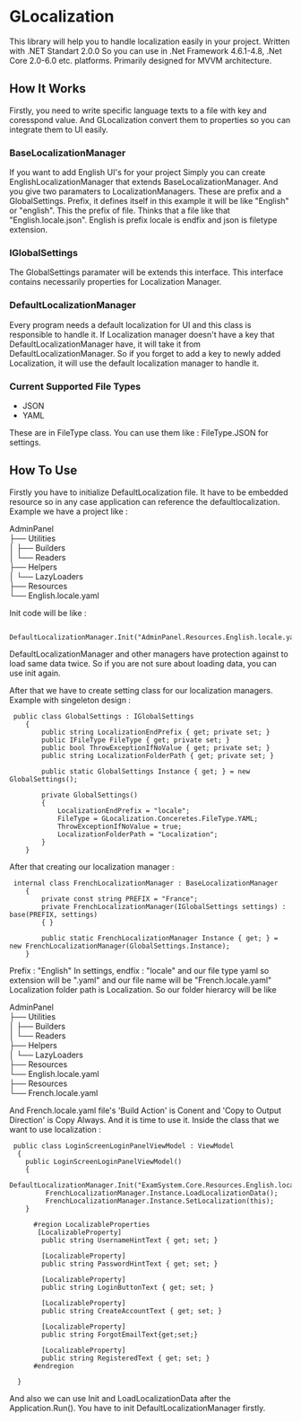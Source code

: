 # **GLocalization**

This library will help you to handle localization easily in your project. Written with .NET Standart 2.0.0 So you can use in .Net Framework 4.6.1-4.8, 
.Net Core 2.0-6.0 etc. platforms. Primarily designed for MVVM architecture.


## **How It Works**
Firstly, you need to write specific language texts to a file with key and coresspond value. And GLocalization convert them to properties so you can integrate them
to UI easily. 

### BaseLocalizationManager
If you want to add English UI's for your project Simply you can create EnglishLocalizationManager that extends BaseLocalizationManager. And you give two paramaters to
LocalizationManagers. These are prefix and a GlobalSettings. Prefix, it defines itself in this example it will be like "English" or "english". This the prefix of 
file. Thinks that a file like that "English.locale.json". English is prefix locale is endfix and json is filetype extension.

### IGlobalSettings
The GlobalSettings paramater will be extends this interface. This interface contains necessarily properties for Localization Manager.

### DefaultLocalizationManager
Every program needs a default localization for UI and this class is responsible to handle it. If Localization manager doesn't have a key that DefaultLocalizationManager
have, it will take it from DefaultLocalizationManager. So if you forget to add a key to newly added Localization, it will use the default localization manager to handle
it.

### **Current Supported File Types**
- JSON <br />
- YAML <br />


These are in FileType class. You can use them like : FileType.JSON for settings.

## **How To Use**
Firstly you have to initialize DefaultLocalization file. It have to be embedded resource so in any case application can reference the defaultlocalization. 
Example we have a project like : 


AdminPanel <br />
├── Utilities <br />
│   ├── Builders  <br />
│   └── Readers  <br />
├── Helpers  <br />
│   └── LazyLoaders   <br />
├── Resources  <br />
     └── English.locale.yaml  <br />

Init code will be like : 

```
 DefaultLocalizationManager.Init("AdminPanel.Resources.English.locale.yaml");
```

DefaultLocalizationManager and other managers have protection against to load same data twice. So if you are not sure about loading data, you can use init again.

After that we have to create setting class for our localization managers. Example with singeleton design : 

```
 public class GlobalSettings : IGlobalSettings
    {
        public string LocalizationEndPrefix { get; private set; }
        public IFileType FileType { get; private set; }
        public bool ThrowExceptionIfNoValue { get; private set; }
        public string LocalizationFolderPath { get; private set; }

        public static GlobalSettings Instance { get; } = new GlobalSettings();

        private GlobalSettings()
        {
            LocalizationEndPrefix = "locale";
            FileType = GLocalization.Conceretes.FileType.YAML;
            ThrowExceptionIfNoValue = true;
            LocalizationFolderPath = "Localization";
        }
    }
```

After that creating our localization manager : 

```
 internal class FrenchLocalizationManager : BaseLocalizationManager
    {
        private const string PREFIX = "France";
        private FrenchLocalizationManager(IGlobalSettings settings) : base(PREFIX, settings)
        { }

        public static FrenchLocalizationManager Instance { get; } = new FrenchLocalizationManager(GlobalSettings.Instance);
    }
```

Prefix : "English"
In settings, endfix : "locale" and our file type yaml so extension will be ".yaml" and our file name will be "French.locale.yaml" Localization folder path is Localization. So our folder hierarcy will be like

AdminPanel  <br />
├── Utilities  <br />
│   ├── Builders  <br />
│   └── Readers  <br />
├── Helpers   <br />
│   └── LazyLoaders   <br />
├── Resources  <br />
     └── English.locale.yaml  <br />
├── Resources  <br />
     └── French.locale.yaml  <br />
     
And French.locale.yaml file's 'Build Action' is Conent and 'Copy to Output Direction' is Copy Always. And it is time to use it. Inside the class that we want
to use localization :

```
 public class LoginScreenLoginPanelViewModel : ViewModel
  {
    public LoginScreenLoginPanelViewModel()
    {                
         DefaultLocalizationManager.Init("ExamSystem.Core.Resources.English.locale.yaml");
         FrenchLocalizationManager.Instance.LoadLocalizationData();
         FrenchLocalizationManager.Instance.SetLocalization(this);
    }
    
      #region LocalizableProperties
       [LocalizableProperty]
        public string UsernameHintText { get; set; }

        [LocalizableProperty]
        public string PasswordHintText { get; set; }

        [LocalizableProperty]
        public string LoginButtonText { get; set; }

        [LocalizableProperty]
        public string CreateAccountText { get; set; }

        [LocalizableProperty]
        public string ForgotEmailText{get;set;}

        [LocalizableProperty]
        public string RegisteredText { get; set; }
      #endregion

  }
```

And also we can use Init and LoadLocalizationData after the Application.Run(). You have to init DefaultLocalizationManager firstly.
